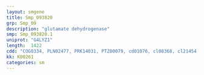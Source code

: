 ```yaml
---
layout: smgene
title: Smp_093820
grp: Smp_09
description: "glutamate dehydrogenase"
smp: Smp_093820.1
uniprot: "G4LYZ1"
length:  1422
cdd: "COG0334, PLN02477, PRK14031, PTZ00079, cd01076, cl08368, cl21454, pfam00208, pfam02812, smart00839"
kk: K00261
categories: sm
---
```

